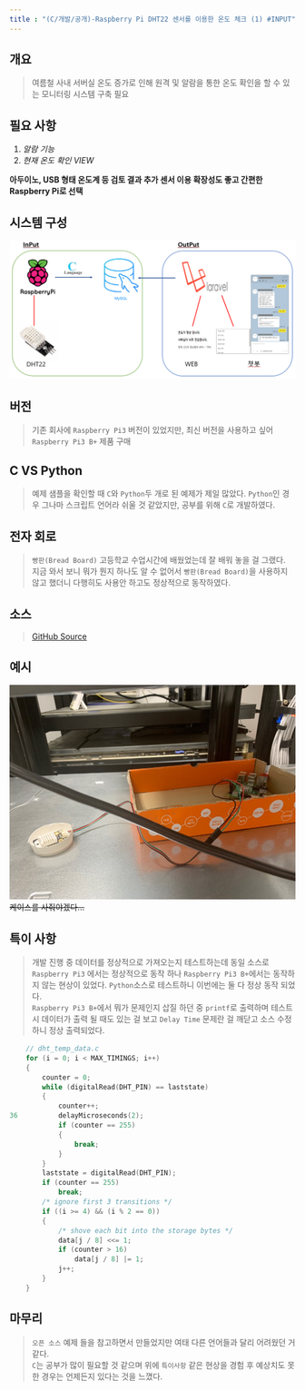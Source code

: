 ```yaml
---
title : "(C/개발/공개)-Raspberry Pi DHT22 센서를 이용한 온도 체크 (1) #INPUT"
---
```


## 개요
>여름철 사내 서버실 온도 증가로 인해 원격 및 알람을 통한 온도 확인을 할 수 있는 모니터링 시스템 구축 필요

## 필요 사항
1. _알람 기능_
1. _현재 온도 확인 VIEW_

**아두이노, USB 형태 온도계 등 검토 결과 추가 센서 이용 확장성도 좋고 간편한 Raspberry Pi로 선택**

## 시스템 구성
![구조](https://github.com/Tosi123/Tosi123.github.io/blob/master/assets/image/temp_monitoring.png?raw=true)

## 버전
>기존 회사에 `Raspberry Pi3` 버전이 있었지만, 최신 버전을 사용하고 싶어 `Raspberry Pi3 B+` 제품 구매

## C VS Python 
>예제 샘플을 확인할 때 `C`와 `Python`두 개로 된 예제가 제일 많았다.
`Python`인 경우 그나마 스크립트 언어라 쉬울 것 같았지만, 공부를 위해 `C`로 개발하였다.

## 전자 회로
>`빵판(Bread Board)` 고등학교 수업시간에 배웠었는데 잘 배워 놓을 걸 그랬다.<br>
지금 와서 보니 뭐가 뭔지 하나도 알 수 없어서 `빵판(Bread Board)`을 사용하지 않고 했더니 다행히도 사용안 하고도 정상적으로 동작하였다.

## 소스
>[GitHub Source](https://github.com/Tosi123/RaspberryPi_DHT)

## 예시
![예시](https://github.com/Tosi123/Tosi123.github.io/blob/master/assets/image/temp_monitoring_real.jpg?raw=true)
~~케이스를 사줘야겠다...~~

## 특이 사항
>개발 진행 중 데이터를 정상적으로 가져오는지 테스트하는데 동일 소스로 `Raspberry Pi3`
에서는 정상적으로 동작 하나 `Raspberry Pi3 B+`에서는 동작하지 않는 현상이 있었다.
`Python`소스로 테스트하니 이번에는 둘 다 정상 동작 되었다.<br>
`Raspberry Pi3 B+`에서 뭐가 문제인지 삽질 하던 중 `printf`로 출력하며 테스트 시 데이터가 출력 될 때도 있는 걸 보고 `Delay Time` 문제란 걸 깨닫고 소스 수정하니 정상 출력되었다.

```C
    // dht_temp_data.c
    for (i = 0; i < MAX_TIMINGS; i++)
    {
        counter = 0;
        while (digitalRead(DHT_PIN) == laststate)
        {
            counter++;
36          delayMicroseconds(2);
            if (counter == 255)
            {
                break;
            }
        }
        laststate = digitalRead(DHT_PIN);
        if (counter == 255)
            break;
        /* ignore first 3 transitions */
        if ((i >= 4) && (i % 2 == 0))
        {
            /* shove each bit into the storage bytes */
            data[j / 8] <<= 1;
            if (counter > 16)
                data[j / 8] |= 1;
            j++;
        }
    }
```

## 마무리
>`오픈 소스` 예제 들을 참고하면서 만들었지만 여태 다른 언어들과 달리 어려웠던 거 같다.<br>`C`는 공부가 많이 필요할 것 같으며 위에 `특이사항` 같은 현상을 경험 후 예상치도 못한 경우는 언제든지 있다는 것을 느꼈다.
